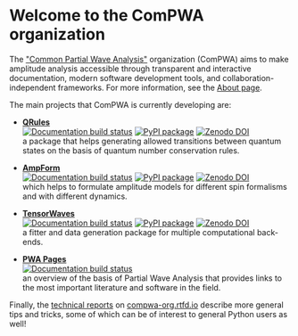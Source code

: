 # Welcome to the ComPWA organization

The ["Common Partial Wave Analysis"](https://github.com/ComPWA) organization (ComPWA) aims to make amplitude analysis accessible through transparent and interactive documentation, modern software development tools, and collaboration-independent frameworks. For more information, see the [About page](https://compwa-org.readthedocs.io/en/stable/about.html).

The main projects that ComPWA is currently developing are:

- **[QRules](https://qrules.readthedocs.io)**<br>
  [![Documentation build status](https://readthedocs.org/projects/qrules/badge/?version=latest)](https://qrules.readthedocs.io)
  [![PyPI package](https://badge.fury.io/py/qrules.svg)](https://pypi.org/project/qrules)
  [![Zenodo DOI](https://zenodo.org/badge/doi/10.5281/zenodo.5526360.svg)](https://doi.org/10.5281/zenodo.5526360)<br>
  a package that helps generating allowed transitions between quantum states on the basis of quantum number conservation rules.

- **[AmpForm](https://ampform.readthedocs.io)**<br>
  [![Documentation build status](https://readthedocs.org/projects/ampform/badge/?version=latest)](https://ampform.readthedocs.io)
  [![PyPI package](https://badge.fury.io/py/ampform.svg)](https://pypi.org/project/ampform)
  [![Zenodo DOI](https://zenodo.org/badge/doi/10.5281/zenodo.5526648.svg)](https://doi.org/10.5281/zenodo.5526648)<br>
  which helps to formulate amplitude models for different spin formalisms and with different dynamics.

- **[TensorWaves](https://tensorwaves.readthedocs.io)**<br>
  [![Documentation build status](https://readthedocs.org/projects/tensorwaves/badge/?version=latest)](https://tensorwaves.readthedocs.io)
  [![PyPI package](https://badge.fury.io/py/tensorwaves.svg)](https://pypi.org/project/tensorwaves)
  [![Zenodo DOI](https://zenodo.org/badge/doi/10.5281/zenodo.5526650.svg)](https://doi.org/10.5281/zenodo.5526650)<br>
  a fitter and data generation package for multiple computational back-ends.

- **[PWA Pages](https://pwa.readthedocs.io)**<br>
  [![Documentation build status](https://readthedocs.org/projects/pwa/badge/?version=latest)](https://pwa.readthedocs.io)<br>
  an overview of the basis of Partial Wave Analysis that provides links to the most important literature and software in the field.

Finally, the [technical reports](https://compwa-org.readthedocs.io/en/stable/reports.html) on [compwa-org.rtfd.io](https://compwa-org.readthedocs.io) describe more general tips and tricks, some of which can be of interest to general Python users as well!
